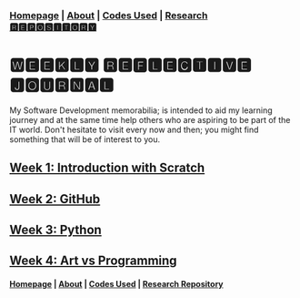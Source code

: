 ### [Homepage](jolly20220861.github.io)   | [About](https://jolly20220861.github.io/about)   | [Codes Used](https://jolly20220861.github.io/Codes)   | [Research 🆁🅴🅿🅾🆂🅸🆃🅾🆁🆈](https://jolly20220861.github.io/journals)

# 🆆🅴🅴🅺🅻🆈 🆁🅴🅵🅻🅴🅲🆃🅸🆅🅴 🅹🅾🆄🆁🅽🅰🅻
My Software Development memorabilia; is intended to aid my learning journey and at the same time help others who are aspiring to be part of the IT world. Don't hesitate to visit every now and then; you might find something that will be of interest to you.

## [Week 1: Introduction with Scratch](https://jolly20220861.github.io/Week1)
## [Week 2: GitHub](https://jolly20220861.github.io/Week2)
## [Week 3: Python](https://jolly20220861.github.io/Week3)
## [Week 4: Art vs Programming](https://jolly20220861.github.io/Week4)




#### [Homepage](jolly20220861.github.io)   | [About](https://jolly20220861.github.io/about)   | [Codes Used](https://jolly20220861.github.io/Codes)   | [Research Repository](https://jolly20220861.github.io/journals)
